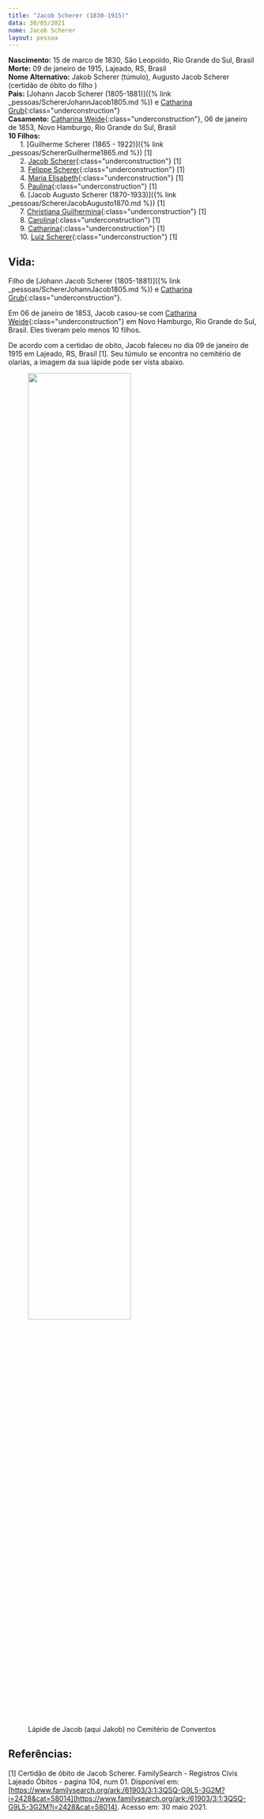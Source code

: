 ```yaml
---
title: "Jacob Scherer (1830-1915)"
data: 30/05/2021
nome: Jacob Scherer
layout: pessoa
---
```


**Nascimento:** 15 de marco de 1830, São Leopoldo, Rio Grande do Sul, Brasil<br/>
**Morte:** 09 de janeiro de 1915, Lajeado, RS, Brasil<br/>
**Nome Alternativo:** Jakob Scherer (túmulo), Augusto Jacob Scherer (certidão de óbito do filho )<br/>
**Pais:** [Johann Jacob Scherer (1805-1881)]({% link _pessoas/SchererJohannJacob1805.md %}) e [Catharina Grub](){:class="underconstruction"}<br/>
**Casamento:** [Catharina Weide](){:class="underconstruction"}, 06 de janeiro de 1853, Novo Hamburgo, Rio Grande do Sul, Brasil<br/>
**10 Filhos:**<br/>
&nbsp;&nbsp;&nbsp;&nbsp;&nbsp;&nbsp;1. [Guilherme Scherer (1865 - 1922)]({% link _pessoas/SchererGuilherme1865.md %}) [1]<br/>
&nbsp;&nbsp;&nbsp;&nbsp;&nbsp;&nbsp;2. [Jacob Scherer](){:class="underconstruction"} [1]<br/>
&nbsp;&nbsp;&nbsp;&nbsp;&nbsp;&nbsp;3. [Felippe Scherer](){:class="underconstruction"} [1]<br/>
&nbsp;&nbsp;&nbsp;&nbsp;&nbsp;&nbsp;4. [Maria Elisabeth](){:class="underconstruction"} [1]<br/>
&nbsp;&nbsp;&nbsp;&nbsp;&nbsp;&nbsp;5. [Paulina](){:class="underconstruction"} [1]<br/>
&nbsp;&nbsp;&nbsp;&nbsp;&nbsp;&nbsp;6. [Jacob Augusto Scherer (1870-1933)]({% link _pessoas/SchererJacobAugusto1870.md %}) [1]<br/>
&nbsp;&nbsp;&nbsp;&nbsp;&nbsp;&nbsp;7. [Christiana Guilhermina](){:class="underconstruction"} [1]<br/>
&nbsp;&nbsp;&nbsp;&nbsp;&nbsp;&nbsp;8. [Carolina](){:class="underconstruction"} [1]<br/>
&nbsp;&nbsp;&nbsp;&nbsp;&nbsp;&nbsp;9. [Catharina](){:class="underconstruction"} [1]<br/>
&nbsp;&nbsp;&nbsp;&nbsp;&nbsp;&nbsp;10. [Luiz Scherer](){:class="underconstruction"} [1]<br/>

## Vida:

Filho de [Johann Jacob Scherer (1805-1881)]({% link _pessoas/SchererJohannJacob1805.md %}) e [Catharina Grub](){:class="underconstruction"}.

Em 06 de janeiro de 1853, Jacob casou-se com [Catharina Weide](){:class="underconstruction"} em Novo Hamburgo, Rio Grande do Sul, Brasil. Eles tiveram pelo menos 10 filhos.

De acordo com a certidao de obito, Jacob faleceu no dia 09 de janeiro de 1915 em Lajeado, RS, Brasil [1]. Seu túmulo se encontra no cemitério de olarias, a imagem da sua lápide pode ser vista abaixo.
<figure>
<img src="https://drive.google.com/uc?id=1zQeJSpMjcuotQOCu79iNzj5r6E9TgtgY" width="70%">
<figcaption class="figure-caption">Lápide de Jacob (aqui Jakob) no Cemitério de Conventos</figcaption>
</figure>

## Referências:

[1] Certidão de óbito de Jacob Scherer. FamilySearch - Registros Civis Lajeado Óbitos - pagina 104, num 01. Disponível em: [https://www.familysearch.org/ark:/61903/3:1:3QSQ-G9L5-3G2M?i=2428&cat=58014](https://www.familysearch.org/ark:/61903/3:1:3QSQ-G9L5-3G2M?i=2428&cat=58014). Acesso em: 30 maio 2021.

